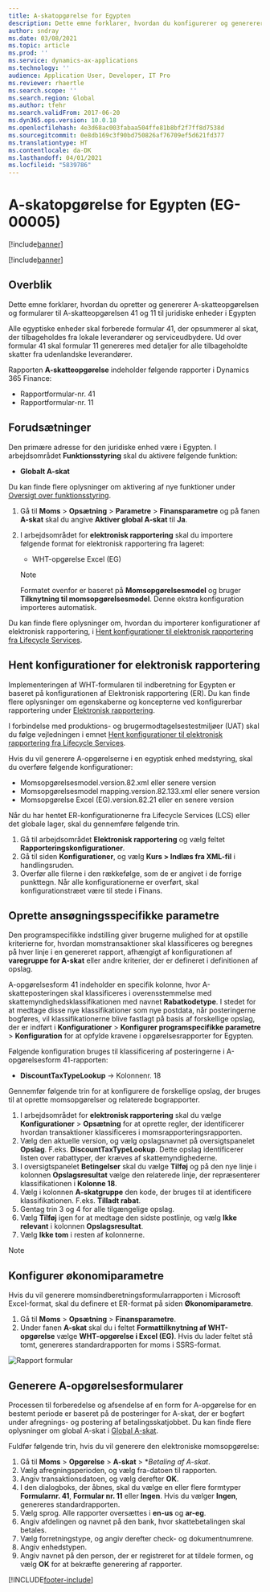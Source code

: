 ```yaml
---
title: A-skatopgørelse for Egypten
description: Dette emne forklarer, hvordan du konfigurerer og genererer A-skatopgørelse til Egypten.
author: sndray
ms.date: 03/08/2021
ms.topic: article
ms.prod: ''
ms.service: dynamics-ax-applications
ms.technology: ''
audience: Application User, Developer, IT Pro
ms.reviewer: rhaertle
ms.search.scope: ''
ms.search.region: Global
ms.author: tfehr
ms.search.validFrom: 2017-06-20
ms.dyn365.ops.version: 10.0.18
ms.openlocfilehash: 4e3d68ac003fabaa504ffe81b8bf2f7ff8d7538d
ms.sourcegitcommit: 0e8db169c3f90bd750826af76709ef5d621fd377
ms.translationtype: HT
ms.contentlocale: da-DK
ms.lasthandoff: 04/01/2021
ms.locfileid: "5839786"
---
```

#  <a name="withholding-tax-declaration-for-egypt-eg-00005"></a>A-skatopgørelse for Egypten (EG-00005)

[!include[banner](../includes/banner.md)]

[!include[banner](../includes/preview-banner.md)]

## <a name="overview"></a>Overblik
Dette emne forklarer, hvordan du opretter og genererer A-skatteopgørelsen og formularer til A-skatteopgørelsen 41 og 11 til juridiske enheder i Egypten 

Alle egyptiske enheder skal forberede formular 41, der opsummerer al skat, der tilbageholdes fra lokale leverandører og serviceudbydere. Ud over formular 41 skal formular 11 genereres med detaljer for alle tilbageholdte skatter fra udenlandske leverandører. 

Rapporten **A-skatteopgørelse** indeholder følgende rapporter i Dynamics 365 Finance:

- Rapportformular-nr. 41
- Rapportformular-nr. 11
    
    
## <a name="prerequisites"></a>Forudsætninger
Den primære adresse for den juridiske enhed være i Egypten.
I arbejdsområdet **Funktionsstyring** skal du aktivere følgende funktion:

   - **Globalt A-skat**

Du kan finde flere oplysninger om aktivering af nye funktioner under [Oversigt over funktionsstyring](../../fin-ops-core/fin-ops/get-started/feature-management/feature-management-overview.md).

1. Gå til **Moms** > **Opsætning** > **Parametre** > **Finansparametre** og på fanen **A-skat** skal du angive **Aktiver global A-skat** til **Ja**.
2. I arbejdsområdet for **elektronisk rapportering** skal du importere følgende format for elektronisk rapportering fra lageret:

    - WHT-opgørelse Excel (EG)

    > [!NOTE]
    > Formatet ovenfor er baseret på **Momsopgørelsesmodel** og bruger **Tilknytning til momsopgørelsesmodel**. Denne ekstra konfiguration importeres automatisk.

Du kan finde flere oplysninger om, hvordan du importerer konfigurationer af elektronisk rapportering, i [Hent konfigurationer til elektronisk rapportering fra Lifecycle Services](../../fin-ops-core/dev-itpro/analytics/download-electronic-reporting-configuration-lcs.md).

## <a name="download-electronic-reporting-configurations"></a>Hent konfigurationer for elektronisk rapportering

Implementeringen af WHT-formularen til indberetning for Egypten er baseret på konfigurationen af Elektronisk rapportering (ER). Du kan finde flere oplysninger om egenskaberne og koncepterne ved konfigurerbar rapportering under [Elektronisk rapportering](../../fin-ops-core/dev-itpro/analytics/general-electronic-reporting.md).

I forbindelse med produktions- og brugermodtagelsestestmiljøer (UAT) skal du følge vejledningen i emnet [Hent konfigurationer til elektronisk rapportering fra Lifecycle Services](../../fin-ops-core/dev-itpro/analytics/download-electronic-reporting-configuration-lcs.md).

Hvis du vil generere A-opgørelserne i en egyptisk enhed medstyring, skal du overføre følgende konfigurationer:

- Momsopgørelsesmodel.version.82.xml eller senere version
- Momsopgørelsesmodel mapping.version.82.133.xml eller senere version
- Momsopgørelse Excel (EG).version.82.21 eller en senere version

Når du har hentet ER-konfigurationerne fra Lifecycle Services (LCS) eller det globale lager, skal du gennemføre følgende trin.

1. Gå til arbejdsområdet **Elektronisk rapportering** og vælg feltet **Rapporteringskonfigurationer**.
1. Gå til siden **Konfigurationer**, og vælg **Kurs > Indlæs fra XML-fil** i handlingsruden.
1. Overfør alle filerne i den rækkefølge, som de er angivet i de forrige punkttegn. Når alle konfigurationerne er overført, skal konfigurationstræet være til stede i Finans.

## <a name="set-up-application-specific-parameters"></a>Oprette ansøgningsspecifikke parametre

Den programspecifikke indstilling giver brugerne mulighed for at opstille kriterierne for, hvordan momstransaktioner skal klassificeres og beregnes på hver linje i en genereret rapport, afhængigt af konfigurationen af **varegruppe for A-skat** eller andre kriterier, der er defineret i definitionen af opslag.

A-opgørelsesform 41 indeholder en specifik kolonne, hvor A-skatteposteringen skal klassificeres i overensstemmelse med skattemyndighedsklassifikationen med navnet **Rabatkodetype**. I stedet for at medtage disse nye klassifikationer som nye postdata, når posteringerne bogføres, vil klassifikationerne blive fastlagt på basis af forskellige opslag, der er indført i **Konfigurationer** > **Konfigurer programspecifikke parametre** > **Konfiguration** for at opfylde kravene i opgørelsesrapporter for Egypten. 

Følgende konfiguration bruges til klassificering af posteringerne i A-opgørelsesform 41-rapporten:

- **DiscountTaxTypeLookup** -> Kolonnenr. 18 

Gennemfør følgende trin for at konfigurere de forskellige opslag, der bruges til at oprette momsopgørelser og relaterede bograpporter. 

1. I arbejdsområdet for **elektronisk rapportering** skal du vælge **Konfigurationer** > **Opsætning** for at oprette regler, der identificerer hvordan transaktioner klassificeres i momsrapporteringsrapporten. 
2. Vælg den aktuelle version, og vælg opslagsnavnet på oversigtspanelet **Opslag**. F.eks. **DiscountTaxTypeLookup**. Dette opslag identificerer listen over rabattyper, der kræves af skattemyndighederne.
3. I oversigtspanelet **Betingelser** skal du vælge **Tilføj** og på den nye linje i kolonnen **Opslagsresultat** vælge den relaterede linje, der repræsenterer klassifikationen i **Kolonne 18**.
4. Vælg i kolonnen **A-skatgruppe** den kode, der bruges til at identificere klassifikationen. F.eks. **Tilladt rabat**.  
5. Gentag trin 3 og 4 for alle tilgængelige opslag.
6. Vælg **Tilføj** igen for at medtage den sidste postlinje, og vælg **Ikke relevant** i kolonnen **Opslagsresultat**. 
7. Vælg **Ikke tom** i resten af kolonnerne. 

> [!NOTE]

## <a name="set-up-general-ledger-parameters"></a>Konfigurer økonomiparametre

Hvis du vil generere momsindberetningsformularrapporten i Microsoft Excel-format, skal du definere et ER-format på siden **Økonomiparametre**.

1. Gå til **Moms** > **Opsætning** > **Finansparametre**.
2. Under fanen **A-skat** skal du i feltet **Formattilknytning af WHT-opgørelse** vælge **WHT-opgørelse i Excel (EG)**. Hvis du lader feltet stå tomt, genereres standardrapporten for moms i SSRS-format.


![Rapport formular](media/egypt-wht-declaration-setup1.png)

## <a name="generate-the-withholding-declaration-forms"></a>Generere A-opgørelsesformularer
Processen til forberedelse og afsendelse af en form for A-opgørelse for en bestemt periode er baseret på de posteringer for A-skat, der er bogført under afregnings- og postering af betalingsskatjobbet. Du kan finde flere oplysninger om global A-skat i [Global A-skat](../general-ledger/global-withholding-tax-overview.md).

Fuldfør følgende trin, hvis du vil generere den elektroniske momsopgørelse:

1. Gå til **Moms** > **Opgørelse** > **A-skat** > **Betaling af A-skat*.
2. Vælg afregningsperioden, og vælg fra-datoen til rapporten. 
3. Angiv transaktionsdatoen, og vælg derefter **OK**.
4. I den dialogboks, der åbnes, skal du vælge en eller flere formtyper **Formularnr. 41**, **Formular nr. 11** eller **Ingen**. Hvis du vælger **Ingen**, genereres standardrapporten. 
5. Vælg sprog. Alle rapporter oversættes i **en-us** og **ar-eg**.
6. Angiv afdelingen og navnet på den bank, hvor skattebetalingen skal betales.
7. Vælg forretningstype, og angiv derefter check- og dokumentnumrene. 
8. Angiv enhedstypen. 
9. Angiv navnet på den person, der er registreret for at tildele formen, og vælg **OK** for at bekræfte generering af rapporter. 

 
[!INCLUDE[footer-include](../../includes/footer-banner.md)]
